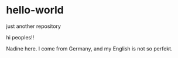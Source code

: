 # hello-world
just another repository 

hi peoples!!

Nadine here. I come from Germany, and my English is not so perfekt.
